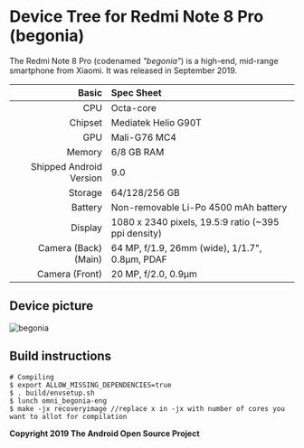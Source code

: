 Device Tree for Redmi Note 8 Pro (begonia)
==========================================

The Redmi Note 8 Pro (codenamed _"begonia"_) is a high-end, mid-range smartphone from Xiaomi.
It was released in September 2019.

| Basic                   | Spec Sheet                                                                                                                     |
| -----------------------:|:------------------------------------------------------------------------------------------------------------------------------ |
| CPU                     | Octa-core                                                                                                                      |
| Chipset                 | Mediatek Helio G90T                                                                                                            |
| GPU                     | Mali-G76 MC4                                                                                                                   |
| Memory                  | 6/8 GB RAM                                                                                                                     |
| Shipped Android Version | 9.0                                                                                                                            |
| Storage                 | 64/128/256 GB                                                                                                                  |
| Battery                 | Non-removable Li-Po 4500 mAh battery                                                                                           |
| Display                 | 1080 x 2340 pixels, 19.5:9 ratio (~395 ppi density)                                                                            |
| Camera (Back)(Main)     | 64 MP, f/1.9, 26mm (wide), 1/1.7", 0.8µm, PDAF                                                                                |
| Camera (Front)          | 20 MP, f/2.0, 0.9µm                                                                                                           |

## Device picture
![begonia](https://fdn2.gsmarena.com/vv/pics/xiaomi/xiaomi-redmi-note-8-pro-01.jpg)

## Build instructions

```
# Compiling
$ export ALLOW_MISSING_DEPENDENCIES=true
$ . build/envsetup.sh
$ lunch omni_begonia-eng
$ make -jx recoveryimage //replace x in -jx with number of cores you want to allot for compilation

```
**Copyright 2019 The Android Open Source Project**
